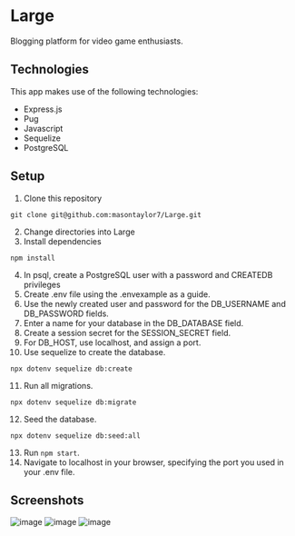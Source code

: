 # Large
Blogging platform for video game enthusiasts.

## Technologies
This app makes use of the following technologies:
- Express.js
- Pug
- Javascript
- Sequelize
- PostgreSQL

## Setup

1. Clone this repository
```
git clone git@github.com:masontaylor7/Large.git
```
2. Change directories into Large
3. Install dependencies
```
npm install
```
4. In psql, create a PostgreSQL user with a password and CREATEDB privileges
5. Create .env file using the .envexample as a guide.
6. Use the newly created user and password for the DB_USERNAME and DB_PASSWORD fields.
7. Enter a name for your database in the DB_DATABASE field.
8. Create a session secret for the SESSION_SECRET field.
9. For DB_HOST, use localhost, and assign a port.
10. Use sequelize to create the database.
```
npx dotenv sequelize db:create
```
11. Run all migrations.
```
npx dotenv sequelize db:migrate
```
12. Seed the database.
```
npx dotenv sequelize db:seed:all
```
13. Run `npm start`.
14. Navigate to localhost in your browser, specifying the port you used in your .env file.

## Screenshots
![image](https://user-images.githubusercontent.com/72574258/163453876-36ecaf7d-4a24-49ef-b2fc-4a5c1e672c4d.png)
![image](https://user-images.githubusercontent.com/72574258/163453894-32a5992c-b1a7-4034-b7a0-15966bb6f82b.png)
![image](https://user-images.githubusercontent.com/72574258/163453907-67481d57-42bd-4284-8437-930dfd5d58b7.png)


